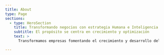 ```yaml
---
title: About
type: Page
sections:
  - type: HeroSection
    title: Transformando negocios con estrategia Humana e Inteligencia Artificial
    subtitle: El propósito se centra en crecimiento y optimización
    text: >
      Transformamos empresas fomentando el crecimiento y desarrollo del ser humano, y lo potenciamos con Inteligencia Artificial

---
```


